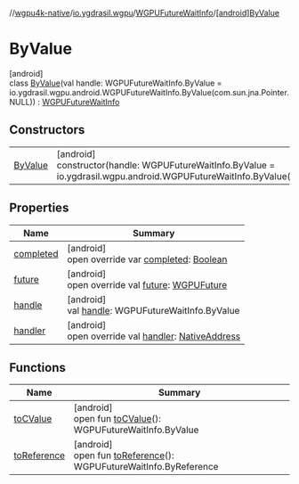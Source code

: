 //[wgpu4k-native](../../../../index.md)/[io.ygdrasil.wgpu](../../index.md)/[WGPUFutureWaitInfo](../index.md)/[[android]ByValue](index.md)

# ByValue

[android]\
class [ByValue](index.md)(val handle: WGPUFutureWaitInfo.ByValue = io.ygdrasil.wgpu.android.WGPUFutureWaitInfo.ByValue(com.sun.jna.Pointer.NULL)) : [WGPUFutureWaitInfo](../index.md)

## Constructors

| | |
|---|---|
| [ByValue](-by-value.md) | [android]<br>constructor(handle: WGPUFutureWaitInfo.ByValue = io.ygdrasil.wgpu.android.WGPUFutureWaitInfo.ByValue(com.sun.jna.Pointer.NULL)) |

## Properties

| Name | Summary |
|---|---|
| [completed](completed.md) | [android]<br>open override var [completed](completed.md): [Boolean](https://kotlinlang.org/api/core/kotlin-stdlib/kotlin/-boolean/index.html) |
| [future](future.md) | [android]<br>open override val [future](future.md): [WGPUFuture](../../-w-g-p-u-future/index.md) |
| [handle](handle.md) | [android]<br>val [handle](handle.md): WGPUFutureWaitInfo.ByValue |
| [handler](handler.md) | [android]<br>open override val [handler](handler.md): [NativeAddress](../../../ffi/-native-address/index.md) |

## Functions

| Name | Summary |
|---|---|
| [toCValue](../[android]to-c-value.md) | [android]<br>open fun [toCValue](../[android]to-c-value.md)(): WGPUFutureWaitInfo.ByValue |
| [toReference](../to-reference.md) | [android]<br>open fun [toReference](../to-reference.md)(): WGPUFutureWaitInfo.ByReference |